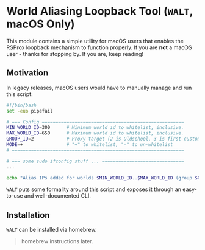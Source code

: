 # World Aliasing Loopback Tool (`WALT`, macOS Only)

This module contains a simple utility for macOS users that enables the RSProx loopback mechanism to function properly. If you are **not** a macOS user - thanks for stopping by. If you are, keep reading!


## Motivation
In legacy releases, macOS users would have to manually manage and run this script:

```bash
#!/bin/bash
set -euo pipefail

# === Config ====================================================
MIN_WORLD_ID=300      # Minimum world id to whitelist, inclusive.
MAX_WORLD_ID=650      # Maximum world id to whitelist, inclusive.
GROUP_ID=2            # Proxy target (2 is Oldschool, 3 is first custom, etc).
MODE=+                # "+" to whitelist, "-" to un-whitelist
# ===============================================================

# === some sudo ifconfig stuff ... ==============================
...

echo "Alias IPs added for worlds $MIN_WORLD_ID..$MAX_WORLD_ID (group $GROUP_ID)."
```

`WALT` puts some formality around this script and exposes it through an easy-to-use and well-documented
CLI.

## Installation

`WALT` can be installed via homebrew.

> homebrew instructions later.